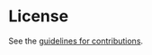 # License

See the
[guidelines for contributions](https://github.com/cabo/asdf-sdf-yang/blob/main/CONTRIBUTING.md).
